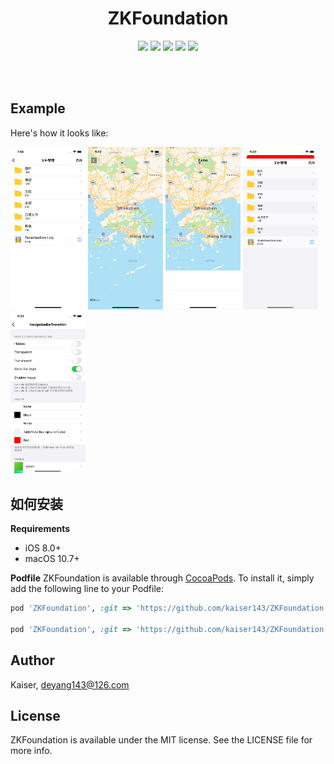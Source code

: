<h1 align="center">
ZKFoundation
</h1>
<p align="center">
<img src="https://img.shields.io/cocoapods/v/ZKFoundation.svg?style=flat" />
<img src="https://img.shields.io/badge/supporting-objectiveC-yellow.svg" />
<img src="https://img.shields.io/badge/license-MIT-brightgreen.svg" />
<img src="https://img.shields.io/badge/platform- iOS -lightgrey.svg" />
<img src="https://img.shields.io/badge/support-iOS 8.0+ -blue.svg?style=flat" />
</p>
<br>
<br>

## Example
Here's how it looks like:

<p align="left">
<img src="https://github.com/kaiser143/ZKFoundation/raw/master/screenshot/screenshot1.png" width = "120">
<img src="https://github.com/kaiser143/ZKFoundation/raw/master/screenshot/screenshot2.png" width = "120">
<img src="https://github.com/kaiser143/ZKFoundation/raw/master/screenshot/screenshot3.png" width = "120">
<img src="https://github.com/kaiser143/ZKFoundation/raw/master/screenshot/screenshot4.png" width = "120">
<img src="https://github.com/kaiser143/ZKFoundation/raw/master/screenshot/screenshot5.png" width = "120">
</p>

## 如何安装
__Requirements__
* iOS 8.0+
* macOS 10.7+

__Podfile__
ZKFoundation is available through [CocoaPods](https://cocoapods.org). To install
it, simply add the following line to your Podfile:

```ruby
pod 'ZKFoundation', :git => 'https://github.com/kaiser143/ZKFoundation.git', :tag => '0.1.8'

pod 'ZKFoundation', :git => 'https://github.com/kaiser143/ZKFoundation.git', :commit => 'xxxx'
```

## Author

Kaiser, deyang143@126.com

## License

ZKFoundation is available under the MIT license. See the LICENSE file for more info.

